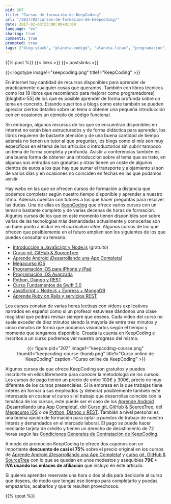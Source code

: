 ```yaml
---
pid: 207
title: "Cursos de formación de KeepCoding"
url: "/2017/02/cursos-de-formacion-de-keepcoding/"
date: 2017-02-03T23:00:00+01:00
language: "es"
sharing: true
comments: true
promoted: true
tags: ["blog-stack", "planeta-codigo", "planeta-linux", "programacion", "promocion"]
---
```


{{% post %}}
{{< links >}}
{{< postslinks >}}

{{< logotype image1="keepcoding.png" title1="KeepCoding" >}}

En internet hay cantidad de recursos disponibles para aprender de prácticamente cualquier cosas que queramos. También con libros técnicos como los [8 libros que recomiendo para mejorar como programadores][blogbitix-55] de los que es posible aprender de forma profunda sobre un tema en concreto. Estando suscritos a blogs como este también se pueden apreciar ciertos detalles sobre un tema o obtener una pequeña introducción con en ocasiones un ejemplo de código funcional.

Sin embargo, algunos recursos de los que se encuentran disponibles en internet no están bien estructurados y de forma didáctica para aprender, los libros requieren de bastante atención y de una buena cantidad de tiempo además no tienen un tutor al que preguntar, los blogs como el mío son muy específicos en el tema de los artículos o introductorios sin cubrir tampoco un tema de forma completa y profunda. Asistir a conferencias también es una buena forma de obtener una introducción sobre el tema que se trate, en algunas sus entradas son gratuitas y otras tienen un coste de algunos cientos de euros a los que hay que sumar el transporte y alojamiento si son de varios días y en ocasiones no coinciden en fechas en las que podamos asistir.

Hay webs en las que se ofrecen cursos de formación a distancia que podemos completar según nuestro tiempo disponible y aprender a nuestro ritmo. Además cuentan con tutores a los que hacer preguntas para resolver las dudas. Una de ellas es [KeepCoding](http://keepcoding.es/?affcode=897_eznkgvrg) que ofrece varios cursos con un temario bastante completo y de varias decenas de horas de formación. Algunos cursos de los que en este momento tienen disponibles son sobre varias de las tecnologías más demandadas actualmente y conocerlas son un buen punto a incluir en el _curriculum vitae_. Algunos cursos de los que ofrecen que posiblemente en el futuro amplíen son los siguientes de los que puedes consultar su temario:

* [Introducción a JavaScript y Node.js](http://keepcoding.es/p/intruduccion-javascript-node-js-express-mongodb-gratis/?affcode=897_eznkgvrg) (gratuito)
* [Curso git, GitHub & SourceTree](http://keepcoding.es/p/git-github-sourcetree-agbotraining/?product_id=12902&coupon_code=PICO-DEV&affcode=897_eznkgvrg)
* [Aprende Android ¡Desarrollando una App Completa!](http://keepcoding.es/p/fundamentos-android-online/?product_id=6517&coupon_code=PICO-DEV&affcode=897_eznkgvrg)
* [Megacurso iOS](http://keepcoding.es/p/megacurso-ios/?affcode=897_eznkgvrg)
* [Programación iOS para iPhone y iPad](http://keepcoding.es/p/fundamentos-ios-online/?affcode=897_eznkgvrg)
* [Programación iOS Avanzada](http://keepcoding.es/p/programacion-ios-avanzada/?affcode=897_eznkgvrg)
* [Python, Django y REST](http://keepcoding.es/p/python-django-y-rest/?affcode=897_eznkgvrg)
* [Curso Fundamentos de Swift 3.0](http://keepcoding.es/p/curso-fundamentos-de-swift-3/?affcode=897_eznkgvrg)
* [JavaScript + Node.js + Express + MongoDB](http://keepcoding.es/p/curso-javascript-node-js-express-mongodb-completo/?affcode=897_eznkgvrg)
* [Aprende Ruby on Rails y servicios REST](http://keepcoding.es/p/ruby-on-rails/?affcode=897_eznkgvrg)

Los cursos constan de varias horas lectivas con vídeos explicativos narrados en español como si un profesor estuviese dándonos una clase magistral que podrás revisar siempre que desees. Cada vídeo del curso no suele exceder de diez minutos siendo la mayoría de entre tres minutos y cinco minutos de forma que podamos visionarlos según el tiempo y momento que tengamos disponible. Creada la cuenta en KeepCoding e inscritos a un curso podremos ver nuestro progreso del mismo.

<div class="media" style="text-align: center;">
    {{< figure pid="207"
        image1="keepcoding-course.png" thumb1="keepcoding-course-thumb.png" title1="Curso online de KeepCoding"
        caption="Curso online de KeepCoding" >}}
</div>

Algunos cursos de que ofrece KeepCoding son gratuitos y puedes inscribirte en ellos libremente para conocer la metodología de los cursos. Los cursos de pago tienen un precio de entre 100€ y 300€, precio no muy diferente de los cursos presenciales. Si la empresa en la que trabajas tiene interés en formar a sus empleados (y debería) posiblemente también esté interesada en costear el curso si el trabajo que desarrollas coincide con la temática de los cursos, este puede ser el caso de los [Aprende Android ¡Desarrollando una App Completa!](http://keepcoding.es/p/fundamentos-android-online/?product_id=6517&coupon_code=PICO-DEV&affcode=897_eznkgvrg), del [Curso git, GitHub & SourceTree](http://keepcoding.es/p/git-github-sourcetree-agbotraining/?product_id=12902&coupon_code=PICO-DEV&affcode=897_eznkgvrg), del [Megacurso iOS](http://keepcoding.es/p/megacurso-ios/?affcode=897_eznkgvrg) o de [Python, Django y REST](http://keepcoding.es/p/python-django-y-rest/?affcode=897_eznkgvrg). También a nivel personal es una buena opción de formación para optar a puestos de trabajo de nuestro interés y demandados en el mercado laboral. El pago se puede hacer mediante tarjeta de crédito y tienen un derecho de desistimiento de 72 horas según las [Condiciones Generales de Contratación de KeepCoding](http://keepcoding.es/p/condiciones-generales-contratacion/?affcode=897_eznkgvrg).

A modo de promoción KeepCoding te ofrece dos cupones con un importante **descuento de casi el 75%** sobre el precio original en los cursos de [Aprende Android ¡Desarrollando una App Completa!](http://keepcoding.es/p/fundamentos-android-online/?product_id=6517&coupon_code=PICO-DEV&affcode=897_eznkgvrg) y [curso git, GitHub & SourceTree](http://keepcoding.es/p/git-github-sourcetree-agbotraining/?product_id=12902&coupon_code=PICO-DEV&affcode=897_eznkgvrg) con lo que se quedan en unos modestos y asequibles **79€ + IVA usando los enlaces de afiliación** que incluyo en este artículo.

Si quieres aprender reservate una hora o dos al día para dedicarle al curso que desees, de modo que tengas ese tiempo para completarlo y puedas empezarlos, acabarlos y que te resulten provechosos.

{{% /post %}}
